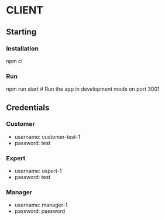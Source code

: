 # CLIENT

## Starting

### Installation

npm ci

### Run

npm run start # Run the app in development mode on port 3001

## Credentials

### Customer
- username: customer-test-1
- password: test

### Expert
- username: expert-1
- password: test

### Manager
- username: manager-1
- password: password